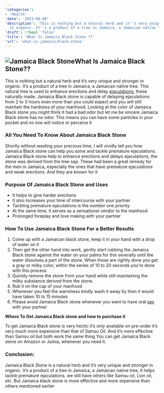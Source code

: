 ```yaml
---
'categories':
- 'Health'
'date': '2023-08-08'
'description': 'This is nothing but a natural herb and it''s very unique and stronger
  in organic. It''s a product of a tree in Jamaica, a Jamaican native tree.'
'draft': !!bool 'false'
'title': 'What Is Jamaica Black Stone ??'
'url': 'what-is-jamaica-black-stone'
---
```

 

![Jamaica Black Stone](https://i0.wp.com/vitalmayfair.com/wp-content/uploads/2022/06/Untitled-design-1.jpg?resize=668%2C334&ssl=1)**What Is Jamaica Black Stone??**
---------------------------------


This is nothing but a natural herb and it’s very unique and stronger in organic. It’s a product of a tree in Jamaica, a Jamaican native tree.
This natural tree is used to enhance erections and delay [ejaculations](https://vitalmayfair.com/does-bitter-leaf-help-sexually-here-the-whole-truth/), these naturally made. Jamaica Black stone is capable of delaying ejaculations from 2 to 3 hours even more than you could expect and you will still maintain the hardness of your manhood.
Looking at the color of Jamaica Black stone you might think it had a bad odor but let me be sincere Jamaica Black stone has no odor. This means you can have some particles in your pocket and no one will notice or perceive it
### **All You Need To Know About Jamaica Black Stone**


Shortly without wasting your precious time, I will vividly tell you how Jamaica Black stone can help you solve and tackle premature ejaculations.
Jamaica Black stone help to enhance erections and delays ejaculations, the stone was derived from the tree sap. These had been a great remedy for the men in Jamaica, especially the ones that have premature ejaculations and weak erections. And they are known for it
### Purpose Of Jamaica Black Stone and Uses


* It helps to give harder erections
* It also increases your time of intercourse with your partner
* Tackling premature ejaculations is the number one priority
* At the same time, it serves as a sensational vendor to the manhood
* Prolonged foreplay and love making with your partner


### **How To Use Jamaica Black Stone For a Better Results**


1. Come up with a Jamaican black stone, keep it in your hand with a drop of water on it
2. Then get the other hand into work, gently start rubbing the Jamaica Black stone against the water on your palms for this severally until the water dissolves a part of the stone. When these are rightly done you get a gray or milky color, within the series of 10 to 20 seconds you’re done with this process
3. Quickly remove the stone from your hand while still maintaining the milky substance derived from the stone.
4. Rub it on the cap of your manhood
5. Whenever you feel the warmness kindly wash it away by then it would have taken 10 to 15 minutes
6. Please avoid Jamaica Black stone whenever you want to have oral [sex](https://vitalmayfair.com/how-to-have-sex-without-getting-pregnant/) with your partner


**Where To Get Jamaica Black stone and how to purchase it**

To get Jamaica Black stone is very hectic it’s only available on pre-order it’s very much more expensive than that of Samsu Oil. And it’s more effective than Samsu oil but both work the same thing
You can get Jamaica Black stone on Amazon or Jumia, whenever you need it.
### **Conclusion:**


Jamaica Black Stone is a natural herb and it’s very unique and stronger in organic. It’s a product of a tree in Jamaica, a Jamaican native tree, it helps tackle premature ejaculations. we still have others like Samsu oil, Lion oil, etc. But Jamaica black stone is more effective and more expensive than others mentioned earlier

